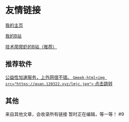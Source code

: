# 友情链接

[我的主页](http://home.120322.xyz/)

[我的B站](https://space.bilibili.com/3493132840733608/)

[技术爬爬虾的B站（推荐）](https://space.bilibili.com/316183842)
## 推荐软件
[公益性加速服务，上外网很不错。
`Gmeek-html<img src="https://quan.120322.xyz/lmjc.jpg">`
点击跳转
](http://lanmao.sbs/#/register?code=puclcF8k)

## 其他
来自其他文章，会收录所有链接
暂时正在编辑，等一等！
#9 